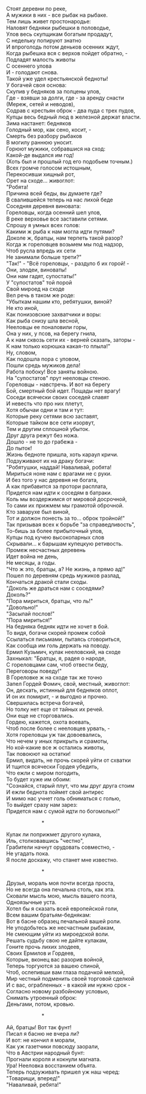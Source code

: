 Стоят деревни по реке,  
А мужики в них - все рыбак на рыбаке.  
Тем лишь живет простонародье:  
Наловят бедняки рыбешки в половодье,  
Улов весь скупщикам богатым продадут,  
С недельку попируют знатно  
И впроголодь потом деньков осенних ждут,  
Когда рыбешка вся с верхов пойдет обратно, -  
Подладят малость животы  
С осеннего улова  
И - голодают снова.  
Такой уже удел крестьянской бедноты!  
У богачей своя основа:  
Скупив у бедняков за полцены улов,  
Где - взявши за долги, где - за аренду снасти  
(Мереж, сетей и неводов),  
Содрав с крестьян оброк - два пуда с трех пудов,  
Купцы весь бедный люд в железной держат власти.  
Зима настанет: бедняков  
Голодный мор, как сено, косит, -  
Смерть без разбору рыбаков  
В могилу раннюю уносит.  
Горюют мужики, собравшися на сход:  
Какой-де выдался им год!  
(Хоть был и прошлый год его подобьем точным.)  
Всех громче голосом истошным,  
Перекосивши хищный рот,  
Орет на сходе... живоглот:  
"Робята!  
Причина всей беды, вы думаете где?  
В свалившейся теперь на нас лихой беде  
Соседняя деревня виновата:  
Гореловцы, когда осенний шел улов,  
В реке верховье все заставили сетями.  
Спрошу я умных всех голов:  
Какими ж рыба к нам могла идти путями?  
Доколе ж, братцы, нам терпеть такой разор?  
Когда ж гореловцев возьмем мы под надзор,  
Чтоб русла впредь их сети  
Не занимали больше трети?"  
"Так!" - "Всё гореловцы, - раздуло б их горой! -  
Они, злодеи, виноваты!  
Они нам гадят, супостаты!"  
У "супостатов" той порой  
Свой мироед на сходе  
Вел речь в таком же роде:  
"Убыткам нашим кто, ребятушки, виной?  
Не кто иной,  
Как понизовские захватчики и воры:  
Как рыба снизу шла весной,  
Нееловцы ее поналовили горы,  
Она у них, у псов, на берегу гнила,  
А к нам сквозь сети их - верней сказать, заторы -  
К нам только корюшка какая-то плыла!"  
Ну, словом,  
Как подошла пора с уловом,  
Пошли средь мужиков дела!  
Работа побоку! Все заняты войною.  
На "супостатов" прут нееловцы стеною.  
Гореловцы - навстречь. И вот на берегу  
Бой, смертный бой идет. Пощады нет врагу!  
Соседи всячески своих соседей славят  
И невесть что про них плетут,  
Хотя обычаи одни и там и тут:  
Которые реку сетями всю заставят,  
Которые тайком все сети изорвут,  
Тем и другим сплошной убыток.  
Друг друга режут без ножа.  
Дошло - не то до грабежа -  
До пыток!  
Жизнь бедноте пришла, хоть караул кричи.  
Подзуживают их на драку богачи:  
"Робятушки, наддай! Наваливай, робята!  
Мириться ноне нам с врагами не с руки.  
И без того у нас деревня не богата,  
А как прибавится за протори расплата,  
Придется нам идти к соседям в батраки.  
Коль мы воздержимся от мировой досрочной,  
То сами их прижмем мы грамотой оброчной.  
Кто заварухе был виной,  
Тот и должон понесть за то... оброк тройной!"  
Так призывая всех к борьбе "за справедливость",  
То-бишь за более прибыточный улов,  
Купцы под кучею высокопарных слов  
Скрывали... к барышам купецкую ретивость.  
Промеж несчастных деревень  
Идет война не день,  
Не месяцы, а годы.  
"Что ж это, братцы, а? Не жизнь, а прямо ад!"  
Пошел по деревням средь мужиков разлад,  
Кончаться дракой стали сходы.  
"Доколь же драться нам с соседями?  
Доколь?"  
"Пора мириться, братцы, что ль!"  
"Довольно!"  
"Засылай послов!"  
"Пора мириться!"  
На бедняка бедняк идти не хочет в бой.  
То видя, богачи скорей промеж собой  
Ссылаться письмами, пытаясь сговориться,  
Как сообща им голь держать на поводу.  
Ермил Кузьмич, кулак нееловский, на сходе  
Захныкал: "Братцы, я, радея о народе,  
С гореловцами сам, чтоб отвести беду,  
Переговоры поведу!"  
В Гореловке ж на сходе так же точно  
Запел Гордей Фомич, свой, местный, живоглот:  
Он, дескать, истинный для бедняков оплот,  
И он их помирит, - и выгодно и прочно.  
Свершилась встреча богачей,  
Но толку нет еще от тайных их речей.  
Они еще не сторговались.  
Гордею, кажется, охота воевать,  
Чтоб после более с нееловцев урвать, -  
Хотя гореловцы уж так довоевались,  
Что нечем у иных прикрыть и срамоты,  
Но кой-какие все ж остались животы,  
Так повоюют на остатки!  
Ермил, видать, не прочь скорей уйти от схватки  
И тщится всячески Гордея убедить,  
Что ежли с миром погодить,  
То будет хуже им обоим:  
"Сознайся, старый плут, что мы друг друга стоим  
И ежли беднота поймет свой антирес  
И мимо нас учнет голь обниматься с голью,  
То выйдет сразу нам зарез:  
Придется нам с сумой идти по богомолью!"  
  
                        *  
  
Кулак ли поприжмет другого кулака,  
Иль, столковавшись "честно",  
Грабители начнут орудовать совместно, -  
Не угадать пока.  
Я после доскажу, что станет мне известно.  
  
                        *  
  
Друзья, мораль моя почти всегда проста,  
Но не всегда она печальна столь, как эта.  
Сковали мысль мою, мысль вашего поэта,  
Одноязычные уста.  
Хотел бы я сказать всей европейской голи,  
Всем вашим братьям-беднякам:  
Вот в басне образец печальной вашей роли.  
Не уподобьтесь же несчастным рыбакам,  
Не смеющим уйти из мироедской воли.  
Решать судьбу свою не дайте кулакам,  
Гоните прочь лихих злодеев,  
Своих Ермилов и Гордеев,  
Которые, вконец вас разорив войной,  
Теперь торгуются за вашею спиной,  
Чтоб, ослепивши вам глаза подачкой мелкой,  
Мир честный подменить своей торговой сделкой  
И с вас, ограбленных - в какой им нужно срок -  
Согласно новому разбойному условью,  
Снимать утроенный оброк:  
Деньгами, потом, кровью.  
  
                        *  
  
Ай, братцы! Вот так фунт!  
Писал я басню не вчера ли?  
И вот: не кончил я морали,  
Как уж газетчики повсюду заорали,  
Что в Австрии народный бунт:  
Прогнали короля и кокнули магната.  
Ура! Нееловка восстанием объята.  
Теперь подзуживать пришел уж наш черед:  
"Товарищи, вперед!"  
"Наваливай, ребята!"